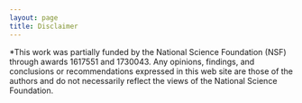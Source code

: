 ```yaml
---
layout: page
title: Disclaimer 
---
```


*This work was partially funded by the National Science Foundation (NSF) through awards 1617551 and 1730043. Any opinions, findings, and conclusions or recommendations expressed in this web site are those of the authors and do not necessarily reflect the views of the National Science Foundation.

